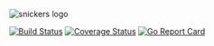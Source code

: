 
![snickers logo](https://cloud.githubusercontent.com/assets/244265/16066702/9207ca94-3283-11e6-80bd-5cbfeaba0b43.png)

[![Build Status](https://travis-ci.org/flavioribeiro/snickers.svg?branch=master)](https://travis-ci.org/flavioribeiro/snickers)
[![Coverage Status](https://coveralls.io/repos/github/flavioribeiro/snickers/badge.svg?branch=master)](https://coveralls.io/github/flavioribeiro/snickers?branch=master)
[![Go Report Card](https://goreportcard.com/badge/github.com/flavioribeiro/snickers)](https://goreportcard.com/report/github.com/flavioribeiro/snickers)
